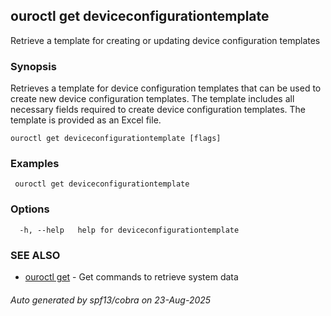 ## ouroctl get deviceconfigurationtemplate

Retrieve a template for creating or updating device configuration templates

### Synopsis

Retrieves a template for device configuration templates that can be used to create new device configuration templates.
The template includes all necessary fields required to create device configuration templates.
The template is provided as an Excel file.

```
ouroctl get deviceconfigurationtemplate [flags]
```

### Examples

```
 ouroctl get deviceconfigurationtemplate
```

### Options

```
  -h, --help   help for deviceconfigurationtemplate
```

### SEE ALSO

* [ouroctl get](ouroctl_get.md)	 - Get commands to retrieve system data

###### Auto generated by spf13/cobra on 23-Aug-2025
